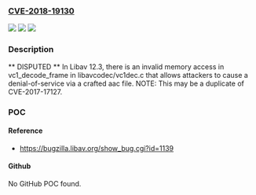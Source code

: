 ### [CVE-2018-19130](https://cve.mitre.org/cgi-bin/cvename.cgi?name=CVE-2018-19130)
![](https://img.shields.io/static/v1?label=Product&message=n%2Fa&color=blue)
![](https://img.shields.io/static/v1?label=Version&message=n%2Fa&color=blue)
![](https://img.shields.io/static/v1?label=Vulnerability&message=n%2Fa&color=brighgreen)

### Description

** DISPUTED ** In Libav 12.3, there is an invalid memory access in vc1_decode_frame in libavcodec/vc1dec.c that allows attackers to cause a denial-of-service via a crafted aac file. NOTE: This may be a duplicate of CVE-2017-17127.

### POC

#### Reference
- https://bugzilla.libav.org/show_bug.cgi?id=1139

#### Github
No GitHub POC found.

